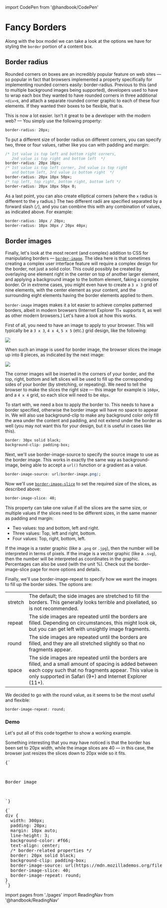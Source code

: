 import CodePen from '@handbook/CodePen'

# Fancy Borders

Along with the box model we can take a look at the options we have for styling the `border` portion of a content box.

## Border radius

Rounded corners on boxes are an incredibly popular feature on web sites — so popular in fact that browsers implemented a property specifically for implementing rounded corners easily: border-radius. Previous to this (and to multiple background images being supported), developers used to have to wrap each box they wanted to have rounded corners in three additional `<div>`s, and attach a separate rounded corner graphic to each of these four elements. If they wanted their boxes to be flexible, that is.

This is now a lot easier. Isn't it great to be a developer with the modern web? — You simply use the following property:

```css
border-radius: 20px;
```

To put a different size of border radius on different corners, you can specify two, three or four values, rather like you can with padding and margin:

```css
/* 1st value is top left and bottom right corners,
   2nd value is top right and bottom left  */
border-radius: 20px 10px;
/* 1st value is top left corner, 2nd value is top right
   and bottom left, 3rd value is bottom right  */
border-radius: 20px 10px 50px;
/* top left, top right, bottom right, bottom left */
border-radius: 20px 10px 50px 0;
```

As a last point, you can also create elliptical corners (where the `x` radius is different to the `y` radius.) The two different radii are specified separated by a forward slash (`/`), and you can combine this with any combination of values, as indicated above. For example:

```css
border-radius: 10px / 20px;
border-radius: 10px 30px / 20px 40px;
```

## Border images

Finally, let's look at the most recent (and complex) addition to CSS for manipulating borders — [`border-image`](https://developer.mozilla.org/en-US/docs/Web/CSS/border-image). The idea here is that sometimes creating a complex user interface feature will require a complex design for the border, not just a solid color. This could possibly be created by overlaying one element right in the center on top of another larger element, and applying a background image to the bottom element, faking a complex border. Or in extreme cases, you might even have to create a `3 x 3` grid of nine elements, with the center element as your content, and the surrounding eight elements having the border elements applied to them.

`border-image` images makes it a lot easier to achieve complex patterned borders, albeit in modern browsers (Internet Explorer 11+ supports it, as well as other modern browsers.) Let's have a look at how this works.

First of all, you need to have an image to apply to your browser. This will typically be a `3 x 3`, `4 x 4`, `5 x 5` (etc.) grid design, like the following:

![](https://mdn.mozillademos.org/files/13060/border-image.png)

When such an image is used for border image, the browser slices the image up into 8 pieces, as indicated by the next image:

![](https://mdn.mozillademos.org/files/13062/border-slices.png)

The corner images will be inserted in the corners of your border, and the top, right, bottom and left slices will be used to fill up the corresponding sides of your border (by stretching, or repeating). We need to tell the browser to make the slices the right size — this image for example is `160px`, and a `4 x 4` grid, so each slice will need to be `40px`.

To start with, we need a box to apply the border to. This needs to have a border specified, otherwise the border image will have no space to appear in. We will also use background-clip to make any background color only fill the area under the content and padding, and not extend under the border as well (you may not want this for your design, but it is useful in cases like this).

```css
border: 30px solid black;
background-clip: padding-box;
```

Next, we'll use border-image-source to specify the source image to use as the border image. This works in exactly the same way as background-image, being able to accept a `url()` function or a gradient as a value.

```css
border-image-source: url(border-image.png);
```

Now we'll use [`border-image-slice`](https://developer.mozilla.org/en-US/docs/Web/CSS/border-image-slice) to set the required size of the slices, as described above:

```css
border-image-slice: 40;
```

This property can take one value if all the slices are the same size, or multiple values if the slices need to be different sizes, in the same manner as padding and margin:

- Two values: top and bottom, left and right.
- Three values: Top, left and right, bottom.
- Four values: Top, right, bottom, left.

If the image is a raster graphic (like a `.png` or `.jpg`), then the number will be interpreted in terms of pixels. If the image is a vector graphic (like a `.svg`), then the number will be interpreted as coordinates in the graphic. Percentages can also be used (with the unit %). Check out the border-image-slice page for more options and details.

Finally, we'll use border-image-repeat to specify how we want the images to fill up the border sides. The options are:

|         |                                                                                                                                                                                                                             |
| ------- | --------------------------------------------------------------------------------------------------------------------------------------------------------------------------------------------------------------------------- |
| stretch | The default; the side images are stretched to fill the borders. This generally looks terrible and pixellated, so is not recommended.                                                                                        |
| repeat  | The side images are repeated until the borders are filled. Depending on circumstances, this might look ok, but you can get left with unsightly image fragments.                                                             |
| round   | The side images are repeated until the borders are filled, and they are all stretched slightly so that no fragments appear.                                                                                                 |
| space   | The side images are repeated until the borders are filled, and a small amount of spacing is added between each copy such that no fragments appear. This value is only supported in Safari (9+) and Internet Explorer (11+). |

We decided to go with the round value, as it seems to be the most useful and flexible:

```css
border-image-repeat: round;
```

### Demo

<CodePen>

Let's put all of this code together to show a working example.

Something interesting that you may have noticed is that the border has been set to 20px width, while the image slices are 40 — in this case, the browser just resizes the slices down to 20px wide so it fits.

<pre data-lang='html'>
{`
<div>
  <p>Border image</p>
</div>
`}
</pre>

<pre data-lang='css'>
{`
div {
  width: 300px;
  padding: 20px;
  margin: 10px auto;
  line-height: 3;
  background-color: #f66;
  text-align: center;
  /* border-related properties */
  border: 20px solid black;
  background-clip: padding-box;
  border-image-source: url(https://mdn.mozillademos.org/files/13060/border-image.png);
  border-image-slice: 40;
  border-image-repeat: round;
}
`}
</pre>

</CodePen>

import pages from './pages'
import ReadingNav from '@handbook/ReadingNav'

<ReadingNav pages={pages}/>
